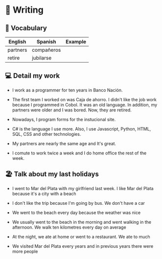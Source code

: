 # 📝 Writing


## 📙 Vocabulary

| English      | Spanish | Example |
| ------ | ----------- | ----------- |
|  partners | compañeros |  |
|  retire | jubilarse |  |


## 💻 Detail my work 


- I work as a programmer for ten years in Banco Nación.

- The first team I worked on was Caja de ahorro.  I didn't like the job work because I programmed in Cobol. It was an old language. In addition, my partners were older and I was bored. Now, they are retired.

- Nowadays, I program forms for the instucional site.

- C# is the language I use more. Also, I use Javascript, Python, HTML, SQL, CSS and other technologies.

- My partners are nearly the same age and It's great.

- I comute to work twice a week and I do home office the rest of the week.


## 🏖️ Talk about my last holidays

- I went to Mar del Plata with my girlfriend last week. I like Mar del Plata because it's a city with a beach

- I don't like the trip because I'm going by bus. We don't have a car

- We went to the beach every day because the weather was nice

- We usually went to the beach in the morning and went walking in the afternoon. We walk ten kilometres every day on average

- At the night, we ate at home or went to a restaurant. We ate to much

- We visited Mar del Plata every years and in previous years there were more people
